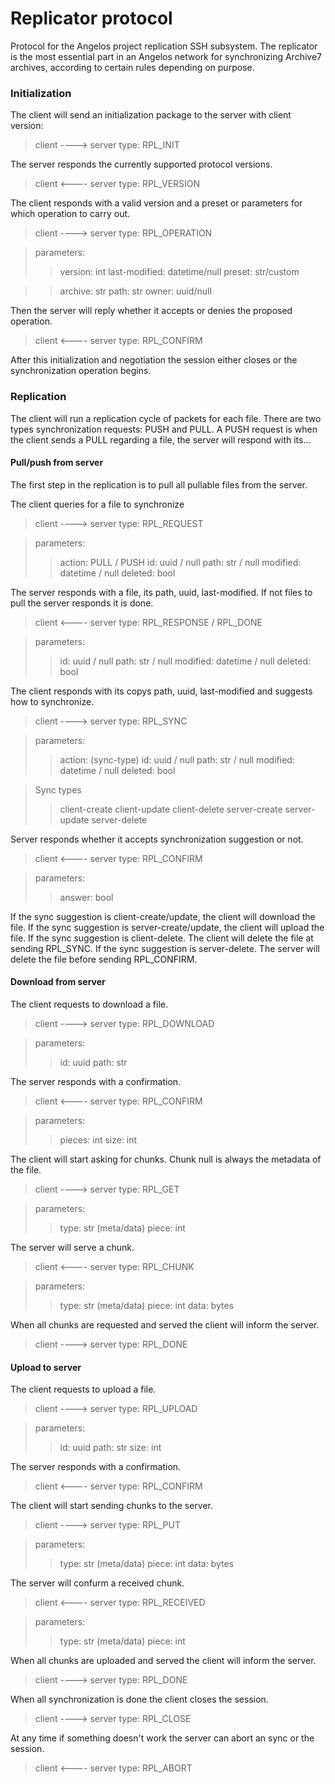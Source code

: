 # Replicator protocol

Protocol for the Angelos project replication SSH subsystem. The replicator is the most essential part in an Angelos network for synchronizing Archive7 archives, according to certain rules depending on purpose.

### Initialization

The client will send an initialization package to the server with client version:

> client ----> server
> type: RPL_INIT

The server responds the currently supported protocol versions.

> client <---- server
> type: RPL_VERSION

The client responds with a valid version and a preset or parameters for which operation to carry out.

> client ----> server
> type: RPL_OPERATION

> parameters:
>> version: int
>> last-modified: datetime/null
>> preset: str/custom

>> archive: str
>> path: str
>> owner: uuid/null

Then the server will reply whether it accepts or denies the proposed operation.

> client <---- server
> type: RPL_CONFIRM

After this initialization and negotiation the session either closes or the synchronization operation begins.

### Replication

The client will run a replication cycle of packets for each file. There are two types synchronization requests: PUSH and PULL. A PUSH request is when the client sends a PULL regarding a file, the server will respond with its...

#### Pull/push from server

The first step in the replication is to pull all pullable files from the server.

The client queries for a file to synchronize

> client ----> server
> type: RPL_REQUEST

> parameters:
>> action: PULL / PUSH
>> id: uuid / null
>> path: str / null
>> modified: datetime / null
>> deleted: bool

The server responds with a file, its path, uuid, last-modified. If not files to pull the server responds it is done.

> client <---- server
> type: RPL_RESPONSE / RPL_DONE

> parameters:
>> id: uuid / null
>> path: str / null
>> modified: datetime / null
>> deleted: bool

The client responds with its copys path, uuid, last-modified and suggests how to synchronize.

> client ----> server
> type: RPL_SYNC

> parameters:
>> action: (sync-type)
>> id: uuid / null
>> path: str / null
>> modified: datetime / null
>> deleted: bool

> Sync types
>> client-create
>> client-update
>> client-delete
>> server-create
>> server-update
>> server-delete

Server responds whether it accepts synchronization suggestion or not.

> client <---- server
> type: RPL_CONFIRM

> parameters:
>> answer: bool


If the sync suggestion is client-create/update, the client will download the file.
If the sync suggestion is server-create/update, the client will upload the file.
If the sync suggestion is client-delete. The client will delete the file at sending RPL_SYNC.
If the sync suggestion is server-delete. The server will delete the file before sending RPL_CONFIRM.

#### Download from server

The client requests to download a file.

> client ----> server
> type: RPL_DOWNLOAD

> parameters:
>> id: uuid
>> path: str

The server responds with a confirmation.

> client <---- server
> type: RPL_CONFIRM

> parameters:
>> pieces: int
>> size: int

The client will start asking for chunks. Chunk null is always the metadata of the file.

> client ----> server
> type: RPL_GET

> parameters:
>> type: str (meta/data)
>> piece: int

The server will serve a chunk.

> client <---- server
> type: RPL_CHUNK

> parameters:
>> type: str (meta/data)
>> piece: int
>> data: bytes

When all chunks are requested and served the client will inform the server.

> client ----> server
> type: RPL_DONE

#### Upload to server

The client requests to upload a file.

> client ----> server
> type: RPL_UPLOAD

> parameters:
>> id: uuid
>> path: str
>> size: int

The server responds with a confirmation.

> client <---- server
> type: RPL_CONFIRM

The client will start sending chunks to the server.

> client ----> server
> type: RPL_PUT

> parameters:
>> type: str (meta/data)
>> piece: int
>> data: bytes

The server will confurm a received chunk.

> client <---- server
> type: RPL_RECEIVED

> parameters:
>> type: str (meta/data)
>> piece: int

When all chunks are uploaded and served the client will inform the server.

> client ----> server
> type: RPL_DONE

When all synchronization is done the client closes the session.

> client ----> server
> type: RPL_CLOSE

At any time if something doesn't work the server can abort an sync or the session.

> client <---- server
> type: RPL_ABORT
